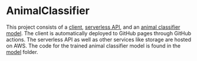 # AnimalClassifier
This project consists of a [client](client/), [serverless API](lambda/), and an [animal classifier model](model/). The client is automatically deployed to GitHub pages through GitHub actions. The serverless API as well as other services like storage are hosted on AWS. The code for the trained animal classifier model is found in the [model](model/) folder.
